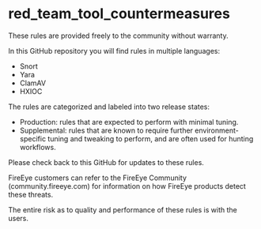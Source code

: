 # red_team_tool_countermeasures

These rules are provided freely to the community without warranty.

In this GitHub repository you will find rules in multiple languages:
- Snort
- Yara
- ClamAV
- HXIOC

 
The rules are categorized and labeled into two release states:
- Production: rules that are expected to perform with minimal tuning.
- Supplemental: rules that are known to require further environment-specific tuning and tweaking to perform, and are often used for hunting workflows.

Please check back to this GitHub for updates to these rules.

FireEye customers can refer to the FireEye Community (community.fireeye.com) for information on how FireEye products detect these threats.
 
The entire risk as to quality and performance of these rules is with the users.
